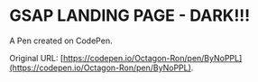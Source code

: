 # GSAP LANDING PAGE - DARK!!!

A Pen created on CodePen.

Original URL: [https://codepen.io/Octagon-Ron/pen/ByNoPPL](https://codepen.io/Octagon-Ron/pen/ByNoPPL).

